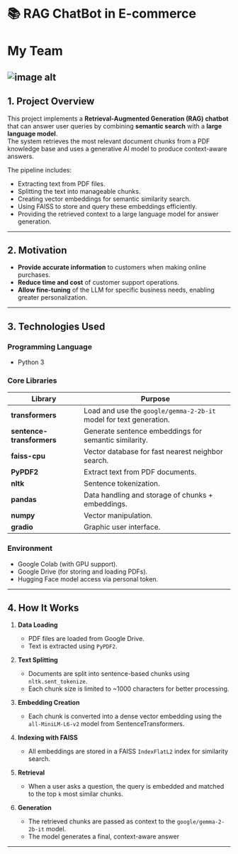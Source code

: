 # 📚 RAG ChatBot in E-commerce

# My Team
![image alt](https://github.com/TuantdUIT/Project_AISC/blob/e34ce0ba5fb25b025aecff0c2319725ed2cd586f/DSC_3255.JPG)
---
## 1. Project Overview
This project implements a **Retrieval-Augmented Generation (RAG) chatbot** that can answer user queries by combining **semantic search** with a **large language model**.  
The system retrieves the most relevant document chunks from a PDF knowledge base and uses a generative AI model to produce context-aware answers.

The pipeline includes:
- Extracting text from PDF files.
- Splitting the text into manageable chunks.
- Creating vector embeddings for semantic similarity search.
- Using FAISS to store and query these embeddings efficiently.
- Providing the retrieved context to a large language model for answer generation.

---

## 2. Motivation
- **Provide accurate information** to customers when making online purchases.  
- **Reduce time and cost** of customer support operations.  
- **Allow fine-tuning** of the LLM for specific business needs, enabling greater personalization.

---
## 3. Technologies Used

### **Programming Language**
- Python 3

### **Core Libraries**
| Library | Purpose |
|---------|---------|
| **transformers** | Load and use the `google/gemma-2-2b-it` model for text generation. |
| **sentence-transformers** | Generate sentence embeddings for semantic similarity. |
| **faiss-cpu** | Vector database for fast nearest neighbor search. |
| **PyPDF2** | Extract text from PDF documents. |
| **nltk** | Sentence tokenization. |
| **pandas** | Data handling and storage of chunks + embeddings. |
| **numpy** | Vector manipulation. |
| **gradio** | Graphic user interface. |
### **Environment**
- Google Colab (with GPU support).
- Google Drive (for storing and loading PDFs).
- Hugging Face model access via personal token.

---

## 4. How It Works

1. **Data Loading**
   - PDF files are loaded from Google Drive.
   - Text is extracted using `PyPDF2`.

2. **Text Splitting**
   - Documents are split into sentence-based chunks using `nltk.sent_tokenize`.
   - Each chunk size is limited to ~1000 characters for better processing.

3. **Embedding Creation**
   - Each chunk is converted into a dense vector embedding using the `all-MiniLM-L6-v2` model from SentenceTransformers.

4. **Indexing with FAISS**
   - All embeddings are stored in a FAISS `IndexFlatL2` index for similarity search.

5. **Retrieval**
   - When a user asks a question, the query is embedded and matched to the top `k` most similar chunks.

6. **Generation**
   - The retrieved chunks are passed as context to the `google/gemma-2-2b-it` model.
   - The model generates a final, context-aware answer

---


